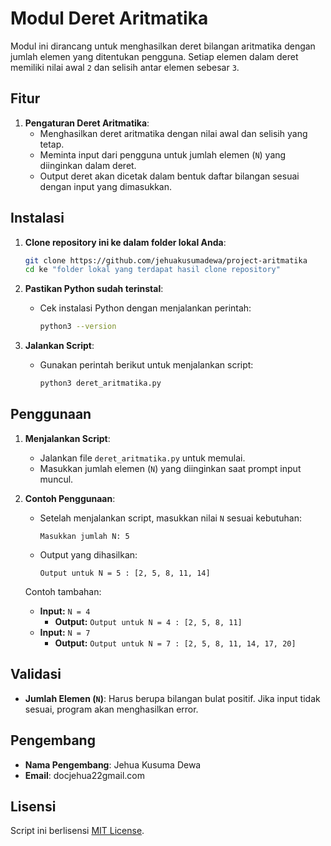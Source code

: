# Modul Deret Aritmatika

Modul ini dirancang untuk menghasilkan deret bilangan aritmatika dengan jumlah elemen yang ditentukan pengguna. Setiap elemen dalam deret memiliki nilai awal `2` dan selisih antar elemen sebesar `3`.

## Fitur
1. **Pengaturan Deret Aritmatika**:
   - Menghasilkan deret aritmatika dengan nilai awal dan selisih yang tetap.
   - Meminta input dari pengguna untuk jumlah elemen (`N`) yang diinginkan dalam deret.
   - Output deret akan dicetak dalam bentuk daftar bilangan sesuai dengan input yang dimasukkan.

## Instalasi

1. **Clone repository ini ke dalam folder lokal Anda**:
    ```bash
    git clone https://github.com/jehuakusumadewa/project-aritmatika
    cd ke "folder lokal yang terdapat hasil clone repository"
    ```

2. **Pastikan Python sudah terinstal**:
    - Cek instalasi Python dengan menjalankan perintah:
      ```bash
      python3 --version
      ```

3. **Jalankan Script**:
    - Gunakan perintah berikut untuk menjalankan script:
      ```bash
      python3 deret_aritmatika.py
      ```

## Penggunaan

1. **Menjalankan Script**:
   - Jalankan file `deret_aritmatika.py` untuk memulai.
   - Masukkan jumlah elemen (`N`) yang diinginkan saat prompt input muncul.
   
2. **Contoh Penggunaan**:
   - Setelah menjalankan script, masukkan nilai `N` sesuai kebutuhan:
     ```
     Masukkan jumlah N: 5
     ```
   - Output yang dihasilkan:
     ```
     Output untuk N = 5 : [2, 5, 8, 11, 14]
     ```
   
   Contoh tambahan:
   - **Input:** `N = 4`
     - **Output:** `Output untuk N = 4 : [2, 5, 8, 11]`
   - **Input:** `N = 7`
     - **Output:** `Output untuk N = 7 : [2, 5, 8, 11, 14, 17, 20]`

## Validasi

- **Jumlah Elemen (`N`)**: Harus berupa bilangan bulat positif. Jika input tidak sesuai, program akan menghasilkan error.

## Pengembang

- **Nama Pengembang**: Jehua Kusuma Dewa
- **Email**: docjehua22gmail.com

## Lisensi

Script ini berlisensi [MIT License](LICENSE).
